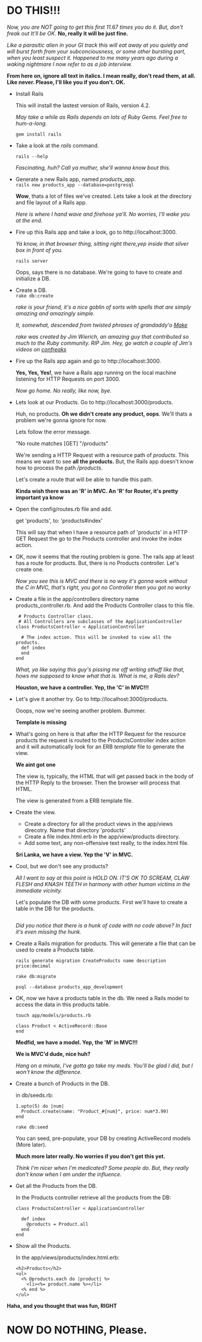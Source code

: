 # DO THIS!!!

*Now, you are NOT going to get this first 11.67 times you do it. But, don't freak out It'll be OK.* **No, really it will be just fine.**

*Like a parasitic alien in your GI track this will eat away at you quietly and will burst forth from your subconciousness, or some other bursting part, when you least suspect it. Happened to me many years ago during a waking nightmare I now refer to as a job interview.*

**From here on, ignore all text in italics. I mean really, don't read them, at all. Like never. Please, I'll like you if you don't. OK.**

* Install Rails

	This will install the lastest version of Rails, version 4.2. 
	
	*May take a while as Rails depends on lots of Ruby Gems. Feel free to hum-a-long.*  

	```
	gem install rails 
	```
	
* Take a look at the *rails* command.  

	```rails --help```
	
	*Fascinating, huh? Call ya muther, she'll wanna know bout this.*
	
* Generate a new Rails app, named *products_app*.  
	```rails new products_app --database=postgresql```
	
	**Wow**, thats a lot of files we've created. Lets take a look at the directory and file layout of a Rails app.
	
	*Here is  where I hand wave and firehose ya'll. No worries, I'll wake you at the end.*  
	
* Fire up this Rails app and take a look, go to http://localhost:3000.

	*Ya know, in that browser thing, sitting right there,yep inside that silver box in front of you.*  

	```rails server```
	
	Oops, says there is no database. We're going to have to create and initialize a DB.  
	
* Create a DB.  
	```rake db:create```
	
	*rake is your friend, it's a nice goblin of sorts with spells that are simply amazing and amazingly simple.*
	
	*It, somewhat, descended from twisted phrases of grandaddy'o [Make](http://en.wikipedia.org/wiki/Make_%28software%29)* 
	
	*rake was created by Jim Wierich, an amazing guy that contributed so much to the Ruby community. RIP Jim. Hey, go watch a couple of Jim's videos on [confreaks](http://confreaks.com/presenters/24-jim-weirich)*
	
* Fire up the Rails app again and go to http://localhost:3000.   
	
	**Yes, Yes, Yes!**, we have a Rails app running on the local machine listening for HTTP Requests on port 3000.
	
	*Now go home. No really, like now, bye.*
	
* Lets look at our Products. Go to http://localhost:3000/products.

	Huh, no products. **Oh we didn't create any product, oops**. We'll thats a problem we're gonna ignore for now.
	
	Lets follow the error message.
	
	"No route matches [GET] "/products"
	
	We're sending a HTTP Request with a resource path of *products*. This means we want to see **all the products.** But, the Rails app doesn't know how to process the path */products*. 
	
	Let's create a route that will be able to handle this path.
	
	**Kinda wish there was an 'R' in MVC. An 'R' for Router, it's pretty important ya know**
	
* Open the config/routes.rb file and add.

	get 'products', to: 'products#index'
	
	This will say that when I have a resource path of 'products' in a HTTP GET Request the go to the Products controller and invoke the index action.
		
* OK, now it seems that the routing problem is gone. The rails app at least has a route for products. 
	But, there is no Products controller. Let's create one.
	
	*Now you see this is MVC and there is no way it's gonna work without the C in MVC, that's right, you got no Controller then you got no worky*
	
* Create a file in the app/controllers directory name products_controller.rb. And add the Products Controller class to this file.

	```
	 # Products Controller class.
	 # All Controllers are subclasses of the ApplicationController
	class ProductsController < ApplicationController

	  # The index action. This will be invoked to view all the products.
	  def index
  	  end
	end
	```
	
	*What, ya like saying this guy's pissing me off writing sthuff like that, hows me supposed to know what that is. What is me, a Rails dev?*
	
	**Houston, we have a controller. Yep, the 'C' in MVC!!!**

* Let's give it another try. Go to http://localhost:3000/products.

	Ooops, now we're seeing another problem. Bummer.
	
	**Template is missing**
	
* What's going on here is that after the HTTP Request for the resource products the request is routed to the ProductsController index action and it will automatically look for an ERB *template* file to generate the view.

	**We aint got one**

	The view is, typically, the HTML that will get passed back in the body of the HTTP Reply to the browser. Then the browser will process that HTML.
	
	The view is generated from a ERB template file.  
	
* Create the view.
	* Create a directory for all the product views in the app/views direcotry.  Name that directory 'products'
	* Create a file index.html.erb in the app/view/products directory.
	* Add some text, any non-offensive text really, to the index.html file.
	
	**Sri Lanka, we have a view. Yep the 'V' in MVC.**
	
	
* Cool, but we don't see any products?

	*All I want to say at this point is HOLD ON. IT'S OK TO SCREAM, CLAW FLESH and KNASH TEETH in harmony with other human victims in the immediate vicinity.*

	Let's populate the DB with some products. First we'll have to create a table in the DB for the products.
	
	```
	```
	
	*Did you notice that there is a hunk of code with no code above? In fact it's even missing the hunk.*
	
* Create a Rails migration for products.
	This will generate a file that can be used to create a Products table.

	```rails generate migration CreateProducts name description price:decimal```

	```rake db:migrate```
	
	
    ```psql --database products_app_development```  
    
    
* OK, now we have a products table in the db. We need a Rails model to access the data in this products table.

	```
	touch app/models/products.rb
	```
	
	```
	class Product < ActiveRecord::Base
	end
	```
	
	**Medfid, we have a model. Yep, the 'M' in MVC!!!**
	
	**We is MVC'd dude, nice huh?**
	
	*Hang on a minute, I've gotta go take my meds. You'll be glad I did, but I won't know the difference.*
	
	
* Create a bunch of Products in the DB.

	in db/seeds.rb:  
	
	```
	1.upto(5) do |num|
  	  Product.create(name: "Product_#{num}", price: num*3.99)
	end
	```
	
	
	```
	rake db:seed
	```

	You can seed, pre-populate, your DB by creating ActiveRecord models (More later).

	**Much more later really. No worries if you don't get this yet.**
	
	*Think I'm nicer when I'm medicated? Some people do. But, they really don't know when I am under the influence.*
	

* Get all the Products from the DB.

	In the Products controller retrieve all the products from the DB:  
	
	```
	class ProductsController < ApplicationController

      def index
        @products = Product.all
      end
    end
	```

* Show all the Products.

	In the app/views/products/index.html.erb:  
	
	```
	<h2>Products</h2>
	<ul>
	  <% @products.each do |product| %>
	    <li><%= product.name %></li>
	  <% end %>
	</ul>
	```


**Haha, and you thought that was fun, RIGHT**

# NOW DO NOTHING, Please.
	
	


	
	
